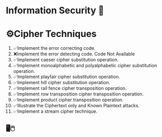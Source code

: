 ﻿# Information Security 🔐
<h1>⚙️Cipher Techniques</h1>
<ol>
        <li>✅Implement the error correcting code.</li>
        <li>❌Implement the error detecting code. Code Not Available</li>
        <li>✅Implement caeser cipher substitution operation.</li>
        <li>✅Implement monoalphabetic and polyalphabetic cipher substitution operation.</li>
        <li>✅Implement playfair cipher substitution operation.</li>
        <li>✅Implement hill cipher substitution operation.</li>
        <li>✅Implement rail fence cipher transposition operation.</li>
        <li>✅Implement row transposition cipher transposition operation.</li>
        <li>✅Implement product cipher transposition operation.</li>
        <li>✅Illustrate the Ciphertext only and Known Plaintext attacks.</li>
        <li>✅Implement a stream cipher technique.</li>
</ol>
<h2>🖥🖱</h2>

